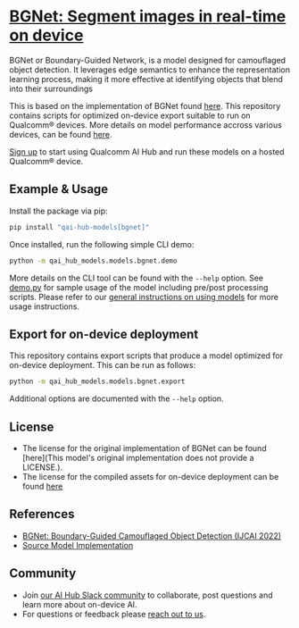 # [BGNet: Segment images in real-time on device](https://aihub.qualcomm.com/models/bgnet)

BGNet or Boundary-Guided Network, is a model designed for camouflaged object detection. It leverages edge semantics to enhance the representation learning process, making it more effective at identifying objects that blend into their surroundings

This is based on the implementation of BGNet found [here](https://github.com/thograce/bgnet). This repository contains scripts for optimized on-device
export suitable to run on Qualcomm® devices. More details on model performance
accross various devices, can be found [here](https://aihub.qualcomm.com/models/bgnet).

[Sign up](https://myaccount.qualcomm.com/signup) to start using Qualcomm AI Hub and run these models on a hosted Qualcomm® device.




## Example & Usage

Install the package via pip:
```bash
pip install "qai-hub-models[bgnet]"
```


Once installed, run the following simple CLI demo:

```bash
python -m qai_hub_models.models.bgnet.demo
```
More details on the CLI tool can be found with the `--help` option. See
[demo.py](demo.py) for sample usage of the model including pre/post processing
scripts. Please refer to our [general instructions on using
models](../../../#getting-started) for more usage instructions.

## Export for on-device deployment

This repository contains export scripts that produce a model optimized for
on-device deployment. This can be run as follows:

```bash
python -m qai_hub_models.models.bgnet.export
```
Additional options are documented with the `--help` option.


## License
* The license for the original implementation of BGNet can be found
  [here](This model's original implementation does not provide a LICENSE.).
* The license for the compiled assets for on-device deployment can be found [here](https://qaihub-public-assets.s3.us-west-2.amazonaws.com/qai-hub-models/Qualcomm+AI+Hub+Proprietary+License.pdf)


## References
* [BGNet: Boundary-Guided Camouflaged Object Detection (IJCAI 2022)](https://arxiv.org/abs/2207.00794)
* [Source Model Implementation](https://github.com/thograce/bgnet)



## Community
* Join [our AI Hub Slack community](https://aihub.qualcomm.com/community/slack) to collaborate, post questions and learn more about on-device AI.
* For questions or feedback please [reach out to us](mailto:ai-hub-support@qti.qualcomm.com).
